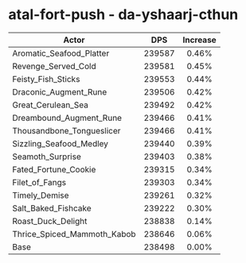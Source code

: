 # atal-fort-push - da-yshaarj-cthun
| Actor | DPS | Increase |
|---|:---:|:---:|
|Aromatic_Seafood_Platter|239587|0.46%|
|Revenge_Served_Cold|239581|0.45%|
|Feisty_Fish_Sticks|239553|0.44%|
|Draconic_Augment_Rune|239506|0.42%|
|Great_Cerulean_Sea|239492|0.42%|
|Dreambound_Augment_Rune|239466|0.41%|
|Thousandbone_Tongueslicer|239466|0.41%|
|Sizzling_Seafood_Medley|239440|0.39%|
|Seamoth_Surprise|239403|0.38%|
|Fated_Fortune_Cookie|239315|0.34%|
|Filet_of_Fangs|239303|0.34%|
|Timely_Demise|239261|0.32%|
|Salt_Baked_Fishcake|239222|0.30%|
|Roast_Duck_Delight|238838|0.14%|
|Thrice_Spiced_Mammoth_Kabob|238646|0.06%|
|Base|238498|0.00%|
